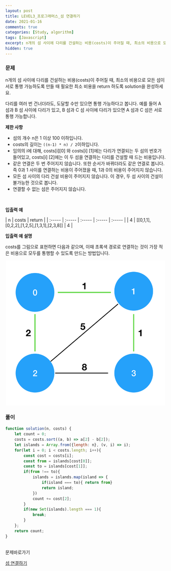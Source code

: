 ```yaml
---
layout: post
title: LEVEL3_프로그래머스_섬 연결하기
date: 2021-01-16
comments: true
categories: [Study, algorithm]
tags: [Javascript]
excerpt: n개의 섬 사이에 다리를 건설하는 비용(costs)이 주어질 때, 최소의 비용으로 모든 섬이 서로 통행 가능하도록 만들 때 필요한 최소 비용을 return 하도록 solution을 완성하세요.
hidden: true
---
```


### 문제

n개의 섬 사이에 다리를 건설하는 비용(costs)이 주어질 때, 최소의 비용으로 모든 섬이 서로 통행 가능하도록 만들 때 필요한 최소 비용을 return 하도록 solution을 완성하세요.
<br>

다리를 여러 번 건너더라도, 도달할 수만 있으면 통행 가능하다고 봅니다. 예를 들어 A 섬과 B 섬 사이에 다리가 있고, B 섬과 C 섬 사이에 다리가 있으면 A 섬과 C 섬은 서로 통행 가능합니다.
<br>


**제한 사항**

- 섬의 개수 n은 1 이상 100 이하입니다.
- costs의 길이는 `((n-1) * n) / 2`이하입니다.
- 임의의 i에 대해, costs[i][0] 와 costs[i] [1]에는 다리가 연결되는 두 섬의 번호가 들어있고, costs[i] [2]에는 이 두 섬을 연결하는 다리를 건설할 때 드는 비용입니다.
- 같은 연결은 두 번 주어지지 않습니다. 또한 순서가 바뀌더라도 같은 연결로 봅니다. 즉 0과 1 사이를 연결하는 비용이 주어졌을 때, 1과 0의 비용이 주어지지 않습니다.
- 모든 섬 사이의 다리 건설 비용이 주어지지 않습니다. 이 경우, 두 섬 사이의 건설이 불가능한 것으로 봅니다.
- 연결할 수 없는 섬은 주어지지 않습니다.
<br>

**입출력 예**

| n | costs | return |
| :----- | :----- | :----- | :----- | :----- | 
| 4 | [[0,1,1],[0,2,2],[1,2,5],[1,3,1],[2,3,8]] | 4 | 


**입출력 예 설명**

costs를 그림으로 표현하면 다음과 같으며, 이때 초록색 경로로 연결하는 것이 가장 적은 비용으로 모두를 통행할 수 있도록 만드는 방법입니다.

<div style='display: flex; justify-content: center'>
  <img src="/images/섬연결하기.png" alt="섬연결하기" width="500em">
</div>

### 풀이

```javascript
function solution(n, costs) {
    let count = 0; 
    costs = costs.sort((a, b) => a[2] - b[2]);
    let islands = Array.from({length: n}, (v, i) => i);
    for(let i = 0; i < costs.length; i++){
        const cost = costs[i];
        const from = islands[cost[0]];
        const to = islands[cost[1]];
        if(from !== to){
            islands = islands.map(island => {
                if(island === to){ return from}
                return island;
            })
            count += cost[2];
        }
        if(new Set(islands).length === 1){
            break;
        }
    };
    return count;
}
```

<br>
<span class="reference">문제바로가기</span>

[섬 연결하기](https://programmers.co.kr/learn/courses/30/lessons/42861)
